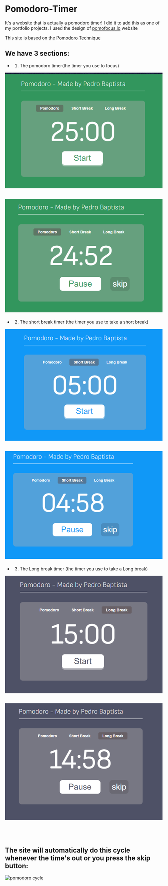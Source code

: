 # Pomodoro-Timer
It's a website that is actually a pomodoro timer! I did it to add this as one of my portfolio projects. I used the design of <a href='pomofocus.io' target='_blank'>pomofocus.io</a> website

<div>
This site is based on the <a href='https://todoist.com/productivity-methods/pomodoro-technique' target='_blank'> Pomodoro Technique </a>




  <h2>We have 3 sections:</h2>

-  1) The pomodoro timer(the timer you use to focus)

![site image 1](https://github.com/PeterBaptista/Pomodoro-Timer/blob/main/web-images/pomodoro-timer.png)

![site image 2](https://github.com/PeterBaptista/Pomodoro-Timer/blob/main/web-images/pomodoro-timer(1).png)
  -----

-  2) The short break timer (the timer you use to take a short break)

![site image 3](https://github.com/PeterBaptista/Pomodoro-Timer/blob/main/web-images/pomodoro-timer(2).png)

![site image 4](https://github.com/PeterBaptista/Pomodoro-Timer/blob/main/web-images/pomodoro-timer(3).png)
  --

-  3) The Long break timer (the timer you use to take a Long break)

![site image 5](https://github.com/PeterBaptista/Pomodoro-Timer/blob/main/web-images/pomodoro-timer(4).png)

![site image 6](https://github.com/PeterBaptista/Pomodoro-Timer/blob/main/web-images/pomodoro-timer(5).png)
  -----

<br> <br>
The site will automatically do this cycle whenever the time's out or you press the skip button:
  ----
![pomodoro cycle](https://images.prismic.io/friday-marketing/31b24211-a76a-40e1-9dc4-e3d84beb6e0b_pomodoro-internal-2.png?auto=compress,format)
